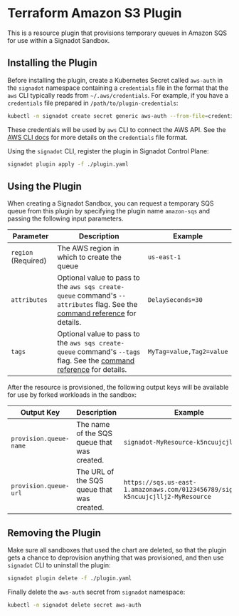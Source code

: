 # Terraform Amazon S3 Plugin

This is a resource plugin that provisions temporary queues in Amazon SQS
for use within a Signadot Sandbox.

## Installing the Plugin

Before installing the plugin, create a Kubernetes Secret called `aws-auth` in
the `signadot` namespace containing a `credentials` file in the format that the
`aws` CLI typically reads from `~/.aws/credentials`. For example, if you have a
`credentials` file prepared in `/path/to/plugin-credentials`:

```sh
kubectl -n signadot create secret generic aws-auth --from-file=credentials=/path/to/plugin-credentials
```

These credentials will be used by `aws` CLI to connect the AWS API.
See the [AWS CLI docs](https://docs.aws.amazon.com/cli/latest/userguide/cli-configure-files.html#cli-configure-files-settings)
for more details on the `credentials` file format.

Using the `signadot` CLI, register the plugin in Signadot Control Plane:

```sh
signadot plugin apply -f ./plugin.yaml
```

## Using the Plugin

When creating a Signadot Sandbox, you can request a temporary SQS queue from
this plugin by specifying the plugin name `amazon-sqs` and passing the following input parameters.

Parameter | Description | Example
--------- | ----------- | -------
`region` (Required) | The AWS region in which to create the queue | `us-east-1`
`attributes` | Optional value to pass to the `aws sqs create-queue` command's `--attributes` flag. See the [command reference](https://docs.aws.amazon.com/cli/latest/reference/sqs/create-queue.html) for details. | `DelaySeconds=30`
`tags` | Optional value to pass to the `aws sqs create-queue` command's `--tags` flag. See the [command reference](https://docs.aws.amazon.com/cli/latest/reference/sqs/create-queue.html) for details. | `MyTag=value,Tag2=value`

After the resource is provisioned, the following output keys will be available
for use by forked workloads in the sandbox:

Output Key | Description | Example
---------- | ----------- | -------
`provision.queue-name` | The name of the SQS queue that was created. | `signadot-MyResource-k5ncuujcjllj2`
`provision.queue-url` | The URL of the SQS queue that was created. | `https://sqs.us-east-1.amazonaws.com/0123456789/signadot-k5ncuujcjllj2-MyResource`

## Removing the Plugin

Make sure all sandboxes that used the chart are deleted, so that the plugin gets
a chance to deprovision anything that was provisioned, and then use `signadot` CLI to uninstall the plugin:

```sh
signadot plugin delete -f ./plugin.yaml
```

Finally delete the `aws-auth` secret from `signadot` namespace:

```sh
kubectl -n signadot delete secret aws-auth
```
